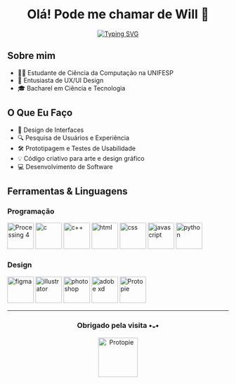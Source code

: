 <p align="center">
    <h1 align="center"><strong>Olá! Pode me chamar de Will 👋</strong></h1>
</p>

<p align="center">
<a href="https://git.io/typing-svg"><img src="https://readme-typing-svg.herokuapp.com?font=Poppins&weight=600&pause=1000&color=4593F8&center=true&vCenter=true&repeat=false&random=false&width=435&lines=Vamos+construir+algo+juntos!%3F" alt="Typing SVG" /></a>
</p>

## Sobre mim

- 👨‍💻 Estudante de Ciência da Computação na UNIFESP  
- 🌟 Entusiasta de UX/UI Design  
- 🎓 Bacharel em Ciência e Tecnologia

## O Que Eu Faço

- 🎨 Design de Interfaces  
- 🔍 Pesquisa de Usuários e Experiência  
- 🛠️ Prototipagem e Testes de Usabilidade
- 💡 Código criativo para arte e design gráfico
- 💻 Desenvolvimento de Software  


## Ferramentas & Linguagens 

### Programação

<a target="_blank" rel="noreferrer"> <img src="https://blogger.googleusercontent.com/img/b/R29vZ2xl/AVvXsEjUARzy1V4sa6JL6saF9zrHU5WEAx2XKEAwWECTKu-ibfm24Pr8gEy4qLSnSswUZbjo4lh_q9ArZVrCAT4uTtnDrBDTufHlir7grHgPOrVteWXsXr3jjsM6C8wjG-eSuh1ElBK2wsb-v2UwNRWGM45Fizuzko4bn7EPxEt74m9W8Jx-qgx6wCkFS78uees/s320/processing4.png" alt="Processing 4" width="60" height="60"/> </a> 
<a target="_blank" rel="noreferrer"> <img src="https://blogger.googleusercontent.com/img/b/R29vZ2xl/AVvXsEiCeIH2sFGcQc-7WJqq7Yo3yAR8nyFvRZMJNmvsalI0KV_w5hXdcM6XdZ2I18NmY-GmpMIw2rN2ZBc7egQdChTKACJ6q4T204ujB-FfprE0riLkellWbqghbgvQbOxnxwLsrieQB43wfgK8zNvv3vbILuTiFuehQPz5Pw7X-Yf2xsn9w9XPHfoEKlfazMA/s320/c.png" alt="c" width="60" height="60"/> </a> 
<a target="_blank" rel="noreferrer"> <img src="https://blogger.googleusercontent.com/img/b/R29vZ2xl/AVvXsEi9SXJ-U19HlDuZabl7OYhhcCHRSJI4D60NYZOiGIc4f38z7kDpey3Tc9siTVFgWbmDJSkXI4d7L9Mz5GAQ3z_ufHbYDcZq6xDncSvSRTZjoVE4B7yhIc8F4vT8f1iNCut8YclnZI51DJKiviWxtCt8a7AuFCFzDezL7ipmPKFTsy6OTSBih7j0mNfHrZA/s320/cpp.png" alt="c++" width="60" height="60"/> </a> 
<a target="_blank" rel="noreferrer"> <img src="https://blogger.googleusercontent.com/img/b/R29vZ2xl/AVvXsEj8lAhu3fJxVWa2-6HrmMfVM1e8vNRmzG3-FY1iakc6AgA_eKudhz9zqiFRfig5xOzbcDH_zdlZpCXWJPKo5FaTcmJC8DsyXDuLuSCj6VquPhYbTDBp5AtIeyWPCY86jTI9NwVKTNXPu6KLaQIXf8byQwEV1VywG64R8IeQkJC_QxmAVEgVGxEIQRWiLA0/s320/html.png" alt="html" width="60" height="60"/> </a> 
<a target="_blank" rel="noreferrer"> <img src="https://blogger.googleusercontent.com/img/b/R29vZ2xl/AVvXsEhJVhQvbdIJ7btKIUalwVsD_jSS4cxWPFJ50bOfTVqQEpdVR0jUjZ9ydoBz6etB3hGu6sW9vmA0bzyCQB78HKrs5ZlRAFU4L77kiolJ7xRranGFpJmMAuMvOX-Acc6SFhvFyTgVntxryrhINF-qoZHvFF07eufzaRQeOHZGgg_D-fLUyB3CeCS48w296qw/s320/css.png" alt="css" width="60" height="60"/> </a> 
<a target="_blank" rel="noreferrer"> <img src="https://blogger.googleusercontent.com/img/b/R29vZ2xl/AVvXsEjJ3TFr1_6rtSjWamjskeVt9v8qxFw8uU_QmSJohnaUr1hoi6s8jLb7cuPgvd73i4Pul3WTHVNNmQZqc0b-qc8z05pcQBu2SYYi5bED8gGbjoKdDbbUg5AmJRnp8tE3oFKZzZfwfqk2Vqo8xFiBiWCa_wBJRRlri8a4wGi8p8CFDVxX4p3FJfaKlCWByZ4/s320/javascript.png" alt="javascript" width="60" height="60"/> </a> 
<a target="_blank" rel="noreferrer"> <img src="https://blogger.googleusercontent.com/img/b/R29vZ2xl/AVvXsEinFBcjdd2UO41qAs_V5XU_brPOmt0IkMRRuZ1DqmrLZN7_6SwjE_q91aXTXYpCZ-6XBXlGmVTADF3tCuFV7DbXQlc8zAuFb-uzB3yefXJ2h_QJp0dhvrwEu0XnRl-xvNw91-VW4vv-twfvqbEKBt5iTwkLSC5z3Y5l6ijH-3Xd6-Apv4g0QjuIpd8muZY/s320/python.png" alt="python" width="60" height="60"/> </a> 

### Design
<a target="_blank" rel="noreferrer"> <img src="https://blogger.googleusercontent.com/img/b/R29vZ2xl/AVvXsEgDEPjdpmxq8S29w7UeKQ1TepG4fbOv8fmgTu5UNe5ERjgetWq2oOXfhJg00Uyckdbg4C8y1wvKLbgSNQrCfy2l8PmcV5NNXpR_Gbza2A8Vhdijl_m41gAp3bqHQKuJ1c3Ey9UdJ7tTzbNEc7Lq4qXC8I4t_tEA6q2O8LRwz99AqZdWJlCstUa1lyugP1k/s320/figma.png" alt="figma" width="60" height="60"/> </a> 
<a target="_blank" rel="noreferrer"> <img src="https://blogger.googleusercontent.com/img/b/R29vZ2xl/AVvXsEgum4gkMXWyWhzHsIp6HioXZqsOzMEhDXbZbzu9iAdikQF4Nqd1Q_rtSfAkVJccptrJmhvH3sDTcX497CSatb9ePfDXdZZMoLlTraai_p-VZJOVZxzcy2YpXXDkubtfg9eW94O-MfJO6skSNbWNjjADvx8hMfErkDpHbU_pA9cKmyR_zXilEj1FCHy9HJc/s320/illustrator.png" alt="illustrator" width="60" height="60"/> </a> 
<a target="_blank" rel="noreferrer"> <img src="https://blogger.googleusercontent.com/img/b/R29vZ2xl/AVvXsEgvJYByKHwcQo4ZB6vEczxO0ygtiXYxsoCUMg5vMhYjrnppcZbrsUVuw-iUvVzD5AXRwu-yeDV_g4MQ_0gfKJWocF_K_lGAAnD4BtIk7MISePgjjsDHtheBMV1S5-XhHZA1wg4itCCHBbQji2nw6OYZxtebJac1KRNhleZqFUOOWN5sReaOIq6fGzgMoU8/s320/photoshop.pngg" alt="photoshop" width="60" height="60"/> </a> 
<a target="_blank" rel="noreferrer"> <img src="https://blogger.googleusercontent.com/img/b/R29vZ2xl/AVvXsEgYS7Q4u097hNGIflQ1YCYcZGGpb_OIZq3CsNdON301-jNMDiQkmLnh7V9ia2yeYvcp2AQ4ygwFzuulGMbp5nlHiP3Z3SDcqTqXRAVRwXx8rXhNM6cmrn_g8P-rXvNHAHH1tB_AUpDddVLKLtyjgFB4Dld7LainM07T9CKO6_0OV6R84Eirg1kuBDtCM4E/s320/xd.png" alt="adobe xd" width="60" height="60"/> </a> 
<a target="_blank" rel="noreferrer"> <img src="https://blogger.googleusercontent.com/img/b/R29vZ2xl/AVvXsEilmgjhXReU-y6pN55XDukG4KjndpdAUrPV5Bj_LjZCConctMlGivWiKme4Bjd6WJmEHH-eTAibY-3mYLvwPjMWQbgSAVvL-egwCyEezOiOi2FddaPUkMuzIAsDRUbjPP1EbVftD59Wli9ek3NDobtF40x7KLMX0niTOwoe7Y43Z7gENhJ3Ou9GalG_9OY/s320/protopie.png" alt="Protopie" width="60" height="60"/> </a> 

--- 

<p align="center">
<h3 align="center">Obrigado pela visita •᎑•</h3>
</p>

<p align="center">
<a target="_blank" rel="noreferrer"> <img src="https://blogger.googleusercontent.com/img/b/R29vZ2xl/AVvXsEhpWoT47fxCRzqCb7VB8sd6FIasyeWlTfryYLTmfbH5aKXYTno7ifNmo44WELbW8inkTYYR3uNKwNFIwCXGHIvBKzszxpnft9SGosqgaqaRnyctwivTr3KBJ6Jumjwz21eeanJvKDdCI3ITBZrUZk0zFwoK6JmncYfYEcEuP9tfijXGTAAcB8kleVdyjto/s1600/cat.gif" alt="Protopie" width="90" height="90"/> </a> 
</p>
